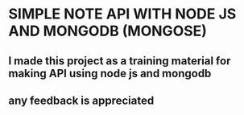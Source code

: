 # SIMPLE NOTE API WITH NODE JS AND MONGODB (MONGOSE)

## I made this project as a training material for making API using node js and mongodb
## any feedback is appreciated